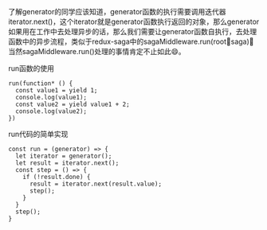 了解generator的同学应该知道，generator函数的执行需要调用迭代器iterator.next()，这个iterator就是generator函数执行返回的对象，那么generator如果用在工作中去处理异步的话，那么我们需要让generator函数自执行，去处理函数中的异步流程，类似于redux-saga中的sagaMiddleware.run(rootsaga)，当然sagaMiddleware.run()处理的事情肯定不止如此😄。

run函数的使用
```
run(function* () {
  const value1 = yield 1;
  console.log(value1);
  const value2 = yield value1 + 2;
  console.log(value2);
})
```

run代码的简单实现
```
const run = (generator) => {
  let iterator = generator();
  let result = iterator.next();
  const step = () => {
    if (!result.done) {
      result = iterator.next(result.value);
      step();
    }
  }
  step();
}
```

